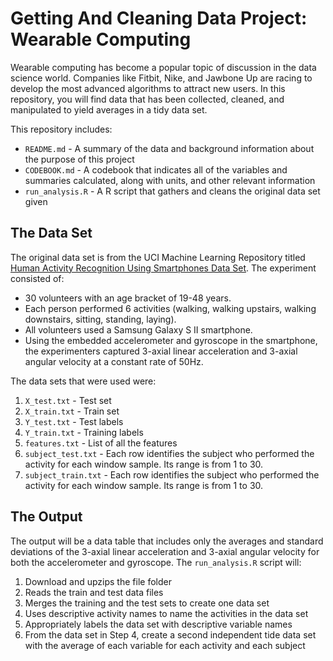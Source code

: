# Getting And Cleaning Data Project: Wearable Computing

Wearable computing has become a popular topic of discussion in the data science world. Companies like Fitbit, Nike, and Jawbone Up are racing to develop the most advanced algorithms to attract new users. In this repository, you will find data that has been collected, cleaned, and manipulated to yield averages in a tidy data set.

This repository includes:

* `README.md` - A summary of the data and background information about the purpose of this project
* `CODEBOOK.md` - A codebook that indicates all of the variables and summaries calculated, along with units, and other relevant information
* `run_analysis.R` - A R script that gathers and cleans the original data set given

## The Data Set
The original data set is from the UCI Machine Learning Repository titled [Human Activity Recognition Using Smartphones Data Set](http://archive.ics.uci.edu/ml/datasets/Human+Activity+Recognition+Using+Smartphones). The experiment consisted of:
* 30 volunteers with an age bracket of 19-48 years.
* Each person performed 6 activities (walking, walking upstairs, walking downstairs, sitting, standing, laying).
* All volunteers used a Samsung Galaxy S II smartphone.
* Using the embedded accelerometer and gyroscope in the smartphone, the experimenters captured 3-axial linear acceleration and 3-axial angular velocity at a constant rate of 50Hz.

The data sets that were used were:
1. `X_test.txt` - Test set
2. `X_train.txt` - Train set
3. `Y_test.txt` - Test labels
4. `Y_train.txt` - Training labels
5. `features.txt` - List of all the features
6. `subject_test.txt` - Each row identifies the subject who performed the activity for each window sample. Its range is from 1 to 30.
7. `subject_train.txt` - Each row identifies the subject who performed the activity for each window sample. Its range is from 1 to 30.

## The Output
The output will be a data table that includes only the averages and standard deviations of the 3-axial linear acceleration and 3-axial angular velocity for both the accelerometer and gyroscope. The `run_analysis.R` script will:
1. Download and upzips the file folder
2. Reads the train and test data files
3. Merges the training and the test sets to create one data set
4. Uses descriptive activity names to name the activities in the data set
5. Appropriately labels the data set with descriptive variable names
6. From the data set in Step 4, create a second independent tide data set with the average of each variable for each activity and each subject

